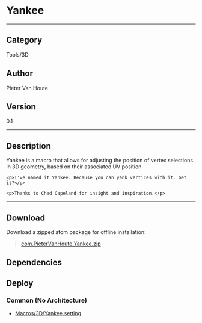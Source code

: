 # Yankee
___

## Category
Tools/3D

## Author
Pieter Van Houte

## Version
0.1

___

## Description
<p>Yankee is a macro that allows for adjusting the position of vertex selections in 3D geometry, based on their associated UV position</p>
	
	<p>I've named it Yankee. Because you can yank vertices with it. Get it?</p>
	
	<p>Thanks to Chad Capeland for insight and inspiration.</p>
	
	

___

## Download

Download a zipped atom package for offline installation:
> [com.PieterVanHoute.Yankee.zip](https://gitlab.com/WeSuckLess/Reactor/-/archive/master/Reactor-master.zip?path=Atoms/com.PieterVanHoute.Yankee)  

## Dependencies

## Deploy

### Common (No Architecture)

<ul>
<li><a href="https://gitlab.com/WeSuckLess/Reactor/-/blob/master/Atoms/com.PieterVanHoute.Yankee/Macros/3D/Yankee.setting?ref_type=heads">Macros/3D/Yankee.setting</a></li>
</ul>
